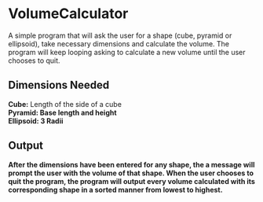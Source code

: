 # VolumeCalculator
A simple program that will ask the user for a shape (cube, pyramid or ellipsoid), take necessary dimensions and calculate the volume. The program will keep looping asking to calculate a new volume until the user chooses to quit.
## Dimensions Needed
<b>Cube:</b> Length of the side of a cube <br />
<b><b>Pyramid:</b> Base length and height <br />
<b>Ellipsoid:</b> 3 Radii
## Output
After the dimensions have been entered for any shape, the a message will prompt the user with the volume of that shape. When the user chooses to quit the program, the program will output every volume calculated with its corresponding shape in a sorted manner from lowest to highest.

